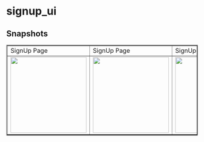 # signup_ui

## Snapshots

<table border=2>
  <tr>
    <td>SignUp Page</td>
    <td>SignUp Page</td>
    <td>SignUp Page</td>
    <td>SignUp Page</td>
   
  </tr>
  <tr>
    <td><img src="https://user-images.githubusercontent.com/58872762/117435744-d112a480-af4b-11eb-9918-d19a6e08b5ae.jpg" width=200></td>
    <td><img src="https://user-images.githubusercontent.com/58872762/117435830-e982bf00-af4b-11eb-8d25-4890073e6917.jpg" width=200></td>
    <td><img src="https://user-images.githubusercontent.com/58872762/117435882-f6071780-af4b-11eb-99db-8ce004199396.jpg" width=200></td>
    <td><img src="https://user-images.githubusercontent.com/58872762/117435927-04553380-af4c-11eb-9038-f144ca9e2f28.jpg" width=200></td>
   
  </tr>
 </table>



